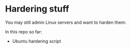 # Hardering stuff
You may still admin Linux servers and want to harden them:

In this repo so far:
- Ubuntu hardering script
